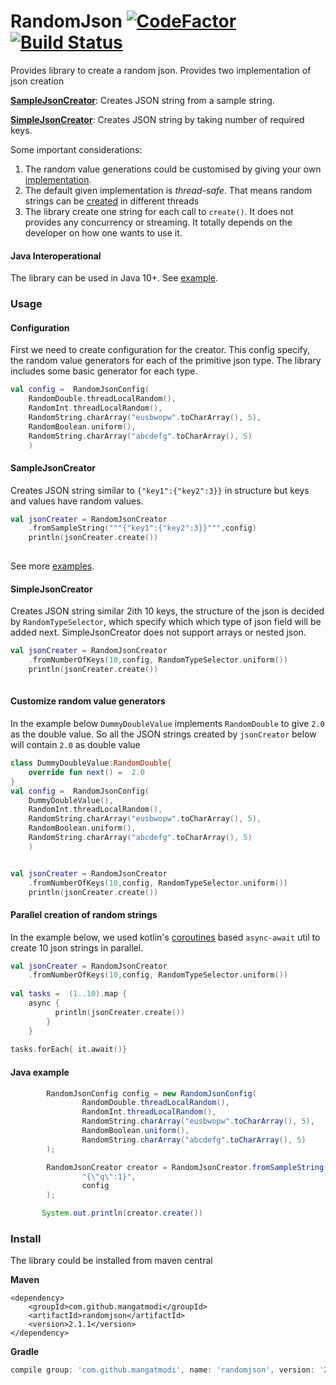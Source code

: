 # RandomJson [![CodeFactor](https://www.codefactor.io/repository/github/mangatmodi/randomjson/badge)](https://www.codefactor.io/repository/github/mangatmodi/randomjson) [![Build Status](https://travis-ci.com/mangatmodi/RandomJson.svg?branch=master)](https://travis-ci.com/mangatmodi/RandomJson)

Provides library to create a random json. Provides two implementation of json creation

**[SampleJsonCreator](#SampleJsonCreator)**: Creates JSON string from a sample string.

**[SimpleJsonCreator](#SimpleJsonCreator)**: Creates JSON string by taking number of required keys.

Some important considerations:
1. The random value generations could be customised by giving your own [implementation](#Overloaded-random-generator).
2. The default given implementation is _thread-safe_. That means random strings can be [created](#Parallel-creation-of-random-strings) in different threads
3. The library create one string for each call to `create()`. It does not provides any concurrency or streaming. It totally depends on the developer on how one 
wants to use it.    

#### Java Interoperational
The library can be used in Java 10+. See [example](#Java-example).   
### Usage
#### Configuration
First we need to create configuration for the creator. This config specify, the random value generators for each of the 
primitive json type. The library includes some basic generator for each type.
```kotlin
val config =  RandomJsonConfig(
    RandomDouble.threadLocalRandom(),
    RandomInt.threadLocalRandom(),
    RandomString.charArray("eusbwopw".toCharArray(), 5),
    RandomBoolean.uniform(),
    RandomString.charArray("abcdefg".toCharArray(), 5)
    )

```

#### SampleJsonCreator
Creates JSON string similar to `{"key1":{"key2":3}}` in structure but keys and values have random values.
```kotlin
val jsonCreater = RandomJsonCreator
    .fromSampleString("""{"key1":{"key2":3}}""",config)
    println(jsonCreater.create())            
    
```
See more [examples](https://github.com/mangatmodi/RandomJson/blob/master/examples/).
#### SimpleJsonCreator 
Creates JSON string similar 2ith 10 keys, the structure of the json is decided by `RandomTypeSelector`,
which specify which which type of json field will be added next. SimpleJsonCreator does not support 
arrays or nested json. 

```kotlin
val jsonCreater = RandomJsonCreator
    .fromNumberOfKeys(10,config, RandomTypeSelector.uniform())
    println(jsonCreater.create())            
    
```
#### Customize random value generators

In the example below `DummyDoubleValue` implements `RandomDouble` to give `2.0`
as the double value. So all the JSON strings created by `jsonCreator` below will contain `2.0` as double value
```kotlin
class DummyDoubleValue:RandomDouble{
    override fun next() =  2.0
}
val config =  RandomJsonConfig(
    DummyDoubleValue(),
    RandomInt.threadLocalRandom(),
    RandomString.charArray("eusbwopw".toCharArray(), 5),
    RandomBoolean.uniform(),
    RandomString.charArray("abcdefg".toCharArray(), 5)
    )


val jsonCreater = RandomJsonCreator
    .fromNumberOfKeys(10,config, RandomTypeSelector.uniform())
    println(jsonCreater.create())            

```

#### Parallel creation of random strings
In the example below, we used kotlin's [coroutines](https://kotlinlang.org/docs/reference/coroutines/coroutines-guide.html)
 based `async-await` util to create 10 json strings in parallel.
```kotlin
val jsonCreater = RandomJsonCreator
    .fromNumberOfKeys(10,config, RandomTypeSelector.uniform())
            
val tasks =  (1..10).map {
    async {
          println(jsonCreater.create())
        }
    }
    
tasks.forEach{ it.await()}

```

#### Java example
```java
        RandomJsonConfig config = new RandomJsonConfig(
                RandomDouble.threadLocalRandom(),
                RandomInt.threadLocalRandom(),
                RandomString.charArray("eusbwopw".toCharArray(), 5),
                RandomBoolean.uniform(),
                RandomString.charArray("abcdefg".toCharArray(), 5)
        );

        RandomJsonCreator creator = RandomJsonCreator.fromSampleString(
                "{\"q\":1}",
                config
        );

       System.out.println(creator.create())
```
### Install
The library could be installed from maven central

**Maven**
```maven
<dependency>
    <groupId>com.github.mangatmodi</groupId>
    <artifactId>randomjson</artifactId>
    <version>2.1.1</version>
</dependency>

```

**Gradle**
```gradle
compile group: 'com.github.mangatmodi', name: 'randomjson', version: '2.1.1'
```



